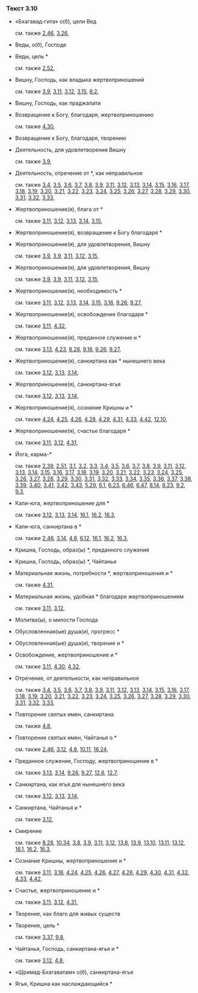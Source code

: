 ### Текст 3.10
	
- «Бхагавад-гита» о(б), цели Вед

	см. также  [2.46](../02/0246.md),  [3.26](../03/0326.md), 
	
- Веды, о(б), Господе

	
- Веды, цель *

	см. также  [2.52](../02/0252.md), 
	
- Вишну, Господь, как владыка жертвоприношений

	см. также  [3.9](../03/0309.md),  [3.11](../03/0311.md),  [3.12](../03/0312.md),  [3.15](../03/0315.md),  [8.2](../08/0802.md), 
	
- Вишну, Господь, как праджапати

	
- Возвращение к Богу, благодаря, жертвоприношению

	см. также  [4.30](../04/0430.md), 
	
- Возвращение к Богу, благодаря, творению

	
- Деятельность, для удовлетворения Вишну

	см. также  [3.9](../03/0309.md), 
	
- Деятельность, отречение от *, как неправильное

	см. также  [3.4](../03/0304.md),  [3.5](../03/0305.md),  [3.6](../03/0306.md),  [3.7](../03/0307.md),  [3.8](../03/0308.md),  [3.9](../03/0309.md),  [3.11](../03/0311.md),  [3.12](../03/0312.md),  [3.13](../03/0313.md),  [3.14](../03/0314.md),  [3.15](../03/0315.md),  [3.16](../03/0316.md),  [3.17](../03/0317.md),  [3.18](../03/0318.md),  [3.19](../03/0319.md),  [3.20](../03/0320.md),  [3.21](../03/0321.md),  [3.22](../03/0322.md),  [3.23](../03/0323.md),  [3.24](../03/0324.md),  [3.25](../03/0325.md),  [3.26](../03/0326.md),  [3.27](../03/0327.md),  [3.28](../03/0328.md),  [3.29](../03/0329.md),  [3.30](../03/0330.md),  [3.31](../03/0331.md),  [3.32](../03/0332.md),  [3.33](../03/0333.md), 
	
- Жертвоприношение(я), блага от *

	см. также  [3.11](../03/0311.md),  [3.12](../03/0312.md),  [3.13](../03/0313.md),  [3.14](../03/0314.md),  [3.15](../03/0315.md), 
	
- Жертвоприношение(я), возвращение к Богу благодаря *

	
- Жертвоприношение(я), для удовлетворения, Вишну

	см. также  [3.9](../03/0309.md),  [3.9](../03/0309.md),  [3.11](../03/0311.md),  [3.12](../03/0312.md),  [3.15](../03/0315.md), 
	
- Жертвоприношение(я), для удовлетворения, Вишну

	см. также  [3.9](../03/0309.md),  [3.9](../03/0309.md),  [3.11](../03/0311.md),  [3.12](../03/0312.md),  [3.15](../03/0315.md), 
	
- Жертвоприношение(я), необходимость *

	см. также  [3.11](../03/0311.md),  [3.12](../03/0312.md),  [3.13](../03/0313.md),  [3.14](../03/0314.md),  [3.15](../03/0315.md),  [3.16](../03/0316.md),  [9.26](../09/0926.md),  [9.27](../09/0927.md), 
	
- Жертвоприношение(я), освобождение благодаря *

	см. также  [3.11](../03/0311.md),  [4.32](../04/0432.md), 
	
- Жертвоприношение(я), преданное служение и *

	см. также  [3.13](../03/0313.md),  [4.23](../04/0423.md),  [8.28](../08/0828.md),  [9.16](../09/0916.md),  [9.26](../09/0926.md),  [9.27](../09/0927.md), 
	
- Жертвоприношение(я), санкиртана как * нынешнего века

	см. также  [3.12](../03/0312.md),  [3.13](../03/0313.md),  [3.14](../03/0314.md), 
	
- Жертвоприношение(я), санкиртана-ягья

	см. также  [3.12](../03/0312.md),  [3.13](../03/0313.md),  [3.14](../03/0314.md), 
	
- Жертвоприношение(я), сознание Кришны и *

	см. также  [4.24](../04/0424.md),  [4.25](../04/0425.md),  [4.26](../04/0426.md),  [4.28](../04/0428.md),  [4.29](../04/0429.md),  [4.31](../04/0431.md),  [4.33](../04/0433.md),  [4.42](../04/0442.md),  [12.10](../12/1210.md), 
	
- Жертвоприношение(я), счастье благодаря *

	см. также  [3.11](../03/0311.md),  [3.12](../03/0312.md),  [4.31](../04/0431.md), 
	
- Йога, карма-*

	см. также  [2.39](../02/0239.md),  [2.51](../02/0251.md),  [3.1](../03/0301.md),  [3.2](../03/0302.md),  [3.3](../03/0303.md),  [3.4](../03/0304.md),  [3.5](../03/0305.md),  [3.6](../03/0306.md),  [3.7](../03/0307.md),  [3.8](../03/0308.md),  [3.9](../03/0309.md),  [3.11](../03/0311.md),  [3.12](../03/0312.md),  [3.13](../03/0313.md),  [3.14](../03/0314.md),  [3.15](../03/0315.md),  [3.16](../03/0316.md),  [3.17](../03/0317.md),  [3.18](../03/0318.md),  [3.19](../03/0319.md),  [3.20](../03/0320.md),  [3.21](../03/0321.md),  [3.22](../03/0322.md),  [3.23](../03/0323.md),  [3.24](../03/0324.md),  [3.25](../03/0325.md),  [3.26](../03/0326.md),  [3.27](../03/0327.md),  [3.28](../03/0328.md),  [3.29](../03/0329.md),  [3.30](../03/0330.md),  [3.31](../03/0331.md),  [3.32](../03/0332.md),  [3.33](../03/0333.md),  [3.34](../03/0334.md),  [3.35](../03/0335.md),  [3.36](../03/0336.md),  [3.37](../03/0337.md),  [3.38](../03/0338.md),  [3.39](../03/0339.md),  [3.40](../03/0340.md),  [3.41](../03/0341.md),  [3.42](../03/0342.md),  [3.43](../03/0343.md),  [5.29](../05/0529.md),  [6.1](../06/0601.md),  [6.23](../06/0623.md),  [6.46](../06/0646.md),  [6.47](../06/0647.md),  [8.14](../08/0814.md),  [8.23](../08/0823.md),  [9.2](../09/0902.md),  [9.3](../09/0903.md), 
	
- Кали-юга, жертвоприношение для *

	см. также  [3.12](../03/0312.md),  [3.13](../03/0313.md),  [3.14](../03/0314.md),  [16.1](../16/1601.md),  [16.2](../16/1602.md),  [16.3](../16/1603.md), 
	
- Кали-юга, санкиртана в *

	см. также  [2.46](../02/0246.md),  [3.14](../03/0314.md),  [4.8](../04/0408.md),  [6.12](../06/0612.md),  [16.1](../16/1601.md),  [16.2](../16/1602.md),  [16.3](../16/1603.md), 
	
- Кришна, Господь, образ(ы) *, преданного служения

	
- Кришна, Господь, образ(ы) *, Чайтаньи

	
- Материальная жизнь, потребности *, жертвоприношения и *

	см. также  [4.31](../04/0431.md), 
	
- Материальная жизнь, удобная * благодаря жертвоприношениям

	см. также  [3.11](../03/0311.md),  [3.12](../03/0312.md), 
	
- Молитва(ы), о милости Господа

	
- Обусловленная(ые) душа(и), прогресс *

	
- Обусловленная(ые) душа(и), творение и *

	
- Освобождение, жертвоприношение и *

	см. также  [3.11](../03/0311.md),  [4.30](../04/0430.md),  [4.32](../04/0432.md), 
	
- Отречение, от деятельности, как неправильное

	см. также  [3.4](../03/0304.md),  [3.5](../03/0305.md),  [3.6](../03/0306.md),  [3.7](../03/0307.md),  [3.8](../03/0308.md),  [3.9](../03/0309.md),  [3.11](../03/0311.md),  [3.12](../03/0312.md),  [3.13](../03/0313.md),  [3.14](../03/0314.md),  [3.15](../03/0315.md),  [3.16](../03/0316.md),  [3.17](../03/0317.md),  [3.18](../03/0318.md),  [3.19](../03/0319.md),  [3.20](../03/0320.md),  [3.21](../03/0321.md),  [3.22](../03/0322.md),  [3.23](../03/0323.md),  [3.24](../03/0324.md),  [3.25](../03/0325.md),  [3.26](../03/0326.md),  [3.27](../03/0327.md),  [3.28](../03/0328.md),  [3.29](../03/0329.md),  [3.30](../03/0330.md),  [3.31](../03/0331.md),  [3.32](../03/0332.md),  [3.33](../03/0333.md), 
	
- Повторение святых имен, санкиртана

	см. также  [4.8](../04/0408.md), 
	
- Повторение святых имен, Чайтанья о *

	см. также  [2.46](../02/0246.md),  [3.12](../03/0312.md),  [4.8](../04/0408.md),  [10.11](../10/1011.md),  [16.24](../16/1624.md), 
	
- Преданное служение, Господу, жертвоприношение в *

	см. также  [3.13](../03/0313.md),  [3.14](../03/0314.md),  [9.26](../09/0926.md),  [9.27](../09/0927.md),  [12.6](../12/1206.md),  [12.7](../12/1207.md), 
	
- Санкиртана, как ягья для нынешнего века

	см. также  [3.12](../03/0312.md),  [3.13](../03/0313.md),  [3.14](../03/0314.md), 
	
- Санкиртана, Чайтанья и *

	см. также  [3.12](../03/0312.md), 
	
- Смирение

	см. также  [8.28](../08/0828.md),  [10.34](../10/1034.md),  [3.8](../03/0308.md),  [3.9](../03/0309.md),  [3.11](../03/0311.md),  [3.12](../03/0312.md),  [13.8](../13/1308.md),  [13.9](../13/1309.md),  [13.10](../13/1310.md),  [13.11](../13/1311.md),  [13.12](../13/1312.md),  [16.1](../16/1601.md),  [16.2](../16/1602.md),  [16.3](../16/1603.md), 
	
- Сознание Кришны, жертвоприношение и *

	см. также  [3.11](../03/0311.md),  [3.16](../03/0316.md),  [4.24](../04/0424.md),  [4.25](../04/0425.md),  [4.26](../04/0426.md),  [4.27](../04/0427.md),  [4.28](../04/0428.md),  [4.29](../04/0429.md),  [4.30](../04/0430.md),  [4.31](../04/0431.md),  [4.32](../04/0432.md),  [4.33](../04/0433.md),  [4.42](../04/0442.md), 
	
- Счастье, жертвоприношение и *

	см. также  [3.11](../03/0311.md),  [3.12](../03/0312.md),  [4.31](../04/0431.md), 
	
- Творение, как благо для живых существ

	
- Творение, цель *

	см. также  [3.37](../03/0337.md),  [9.8](../09/0908.md), 
	
- Чайтанья, Господь, санкиртана-ягья и *

	см. также  [3.12](../03/0312.md),  [4.8](../04/0408.md), 
	
- «Шримад-Бхагаватам» о(б), санкиртана-ягье

	
- Ягья, Кришна как наслаждающийся *

